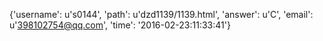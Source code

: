 {'username': u's0144', 'path': u'dzd1139/1139.html', 'answer': u'C', 'email': u'398102754@qq.com', 'time': '2016-02-23:11:33:41'}